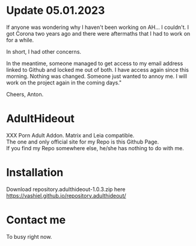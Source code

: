 # Update 05.01.2023
If anyone was wondering why I haven't been working on AH... I couldn't. I got Corona two years ago and there were aftermaths that I had to work on for a while.

In short, I had other concerns. 

In the meantime, someone managed to get access to my email address linked to Github and locked me out of both. I have access again since this morning. Nothing was changed. Someone just wanted to annoy me. I will work on the project again in the coming days."

Cheers, Anton.

# AdultHideout
XXX Porn Adult Addon. Matrix and Leia compatible.<br />
The one and only official site for my Repo is this Github Page.<br />
If you find my Repo somewhere else, he/she has nothing to do with me.

# Installation
Download repository.adulthideout-1.0.3.zip here https://vashiel.github.io/repository.adulthideout/

# Contact me
To busy right now.
